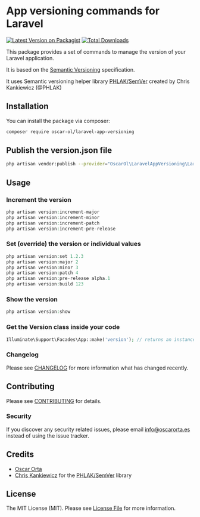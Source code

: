 # App versioning commands for Laravel

[![Latest Version on Packagist](https://img.shields.io/packagist/v/oscar-ol/laravel-app-versioning.svg?style=flat-square)](https://packagist.org/packages/oscar-ol/laravel-app-versioning)
[![Total Downloads](https://img.shields.io/packagist/dt/oscar-ol/laravel-app-versioning.svg?style=flat-square)](https://packagist.org/packages/oscar-ol/laravel-app-versioning)

This package provides a set of commands to manage the version of your Laravel application.

It is based on the [Semantic Versioning](https://semver.org/) specification.

It uses Semantic versioning helper library [PHLAK/SemVer](https://github.com/PHLAK/SemVer) created by Chris Kankiewicz (@PHLAK) 

## Installation

You can install the package via composer:

```bash
composer require oscar-ol/laravel-app-versioning
```

## Publish the version.json file

```bash
php artisan vendor:publish --provider="OscarOl\LaravelAppVersioning\LaravelAppVersioningServiceProvider" --tag="laravel-app-versioning"
```

## Usage

### Increment the version
```php
php artisan version:increment-major
php artisan version:increment-minor
php artisan version:increment-patch
php artisan version:increment-pre-release
```
### Set (override) the version or individual values
```php
php artisan version:set 1.2.3
php artisan version:major 2
php artisan version:minor 3
php artisan version:patch 4
php artisan version:pre-release alpha.1
php artisan version:build 123
```

### Show the version
```php
php artisan version:show
```

### Get the Version class inside your code
```php
Illuminate\Support\Facades\App::make('version'); // returns an instance of PHLAK\SemVer\Version with the current version
```

### Changelog

Please see [CHANGELOG](CHANGELOG.md) for more information what has changed recently.

## Contributing

Please see [CONTRIBUTING](CONTRIBUTING.md) for details.

### Security

If you discover any security related issues, please email info@oscarorta.es instead of using the issue tracker.

## Credits

-   [Oscar Orta](https://github.com/oscar-ol)
-   [Chris Kankiewicz](https://github.com/PHLAK) for the [PHLAK/SemVer](https://github.com/PHLAK/SemVer) library

## License

The MIT License (MIT). Please see [License File](LICENSE.md) for more information.